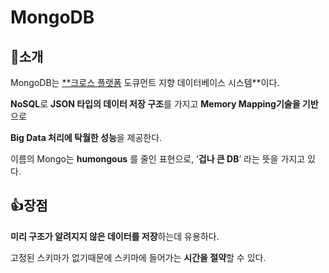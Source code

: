 # MongoDB

## 📌소개

MongoDB는 [**크로스 플랫폼](https://namu.wiki/w/%ED%81%AC%EB%A1%9C%EC%8A%A4%20%ED%94%8C%EB%9E%AB%ED%8F%BC) 도큐먼트 지향 데이터베이스 시스템**이다.

**NoSQL**로 **JSON 타입의 데이터 저장 구조**를 가지고 **Memory Mapping기술을 기반**으로 

**Big Data 처리에 탁월한 성능**을 제공한다.

이름의 Mongo는 **humongous** 를 줄인 표현으로, ‘**겁나 큰 DB**’ 라는 뜻을 가지고 있다.

## 👍장점

**미리 구조가 알려지지 않은 데이터를 저장**하는데 유용하다.

고정된 스키마가 없기때문에 스키마에 들어가는 **시간을 절약**할 수 있다.
